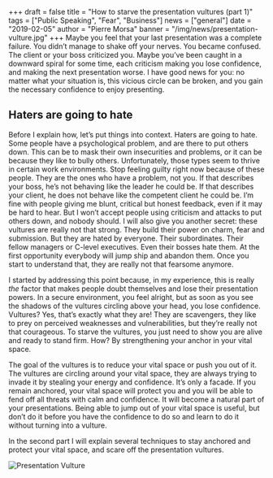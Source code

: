 +++
draft = false
title = "How to starve the presentation vultures (part 1)"
tags = ["Public Speaking", "Fear", "Business"]
news = ["general"]
date = "2019-02-05"
author = "Pierre Morsa"
banner = "/img/news/presentation-vulture.jpg"
+++
Maybe you feel that your last presentation was a complete failure. You didn’t manage to shake off your nerves. You became confused. The client or your boss criticized you. Maybe you’ve been caught in a downward spiral for some time, each criticism making you lose confidence, and making the next presentation worse. I have good news for you: no matter what your situation is, this vicious circle can be broken, and you gain the necessary confidence to enjoy presenting.

## Haters are going to hate
Before I explain how, let’s put things into context. Haters are going to hate. Some people have a psychological problem, and are there to put others down. This can be to mask their own insecurities and problems, or it can be because they like to bully others. Unfortunately, those types seem to thrive in certain work environments. Stop feeling guilty right now because of these people. They are the ones who have a problem, not you. If that describes your boss, he’s not behaving like the leader he could be. If that describes your client, he does not behave like the competent client he could be. I’m fine with people giving me blunt, critical but honest feedback, even if it may be hard to hear. But I won’t accept people using criticism and attacks to put others down, and nobody should. I will also give you another secret: these vultures are really not that strong. They build their power on charm, fear and submission. But they are hated by everyone. Their subordinates. Their fellow managers or C-level executives. Even their bosses hate them. At the first opportunity everybody will jump ship and abandon them. Once you start to understand that, they are really not that fearsome anymore.

I started by addressing this point because, in my experience, this is really *the* factor that makes people doubt themselves and lose their presentation powers. In a secure environment, you feel alright, but as soon as you see the shadows of the vultures circling above your head, you lose confidence. Vultures? Yes, that’s exactly what they are! They are scavengers, they like to prey on perceived weaknesses and vulnerabilities, but they’re really not that courageous. To starve the vultures, you just need to show you are alive and ready to stand firm. How? By strengthening your anchor in your vital space.

The goal of the vultures is to reduce your vital space or push you out of it. The vultures are circling around your vital space, they are always trying to invade it by stealing your energy and confidence. It’s only a facade. If you remain anchored, your vital space will protect you and you will be able to fend off all threats with calm and confidence. It will become a natural part of your presentations. Being able to jump out of your vital space is useful, but don’t do it before you have the confidence to do so and learn to do it without turning into a vulture.

In the second part I will explain several techniques to stay anchored and protect your vital space, and scare off the presentation vultures.

![Presentation Vulture](/img/news/presentation-vulture.jpg)
